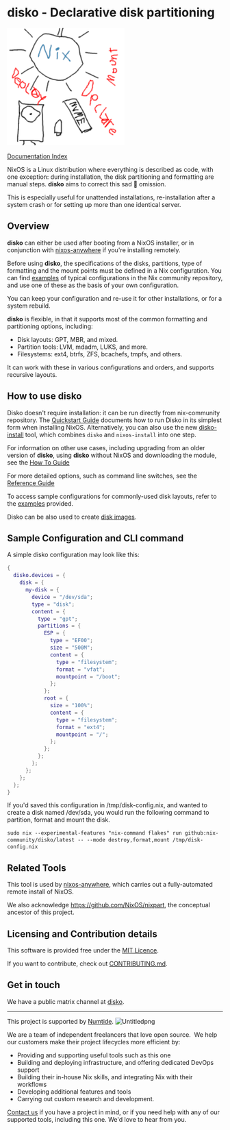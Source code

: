 # disko - Declarative disk partitioning

<img title="" src="./docs/logo.png" alt="Project logo" width="274">

[Documentation Index](./docs/INDEX.md)

NixOS is a Linux distribution where everything is described as code, with one
exception: during installation, the disk partitioning and formatting are manual
steps. **disko** aims to correct this sad 🤡 omission.

This is especially useful for unattended installations, re-installation after a
system crash or for setting up more than one identical server.

## Overview

**disko** can either be used after booting from a NixOS installer, or in
conjunction with [nixos-anywhere](https://github.com/numtide/nixos-anywhere) if
you're installing remotely.

Before using **disko**, the specifications of the disks, partitions, type of
formatting and the mount points must be defined in a Nix configuration. You can
find [examples](./example) of typical configurations in the Nix community
repository, and use one of these as the basis of your own configuration.

You can keep your configuration and re-use it for other installations, or for a
system rebuild.

**disko** is flexible, in that it supports most of the common formatting and
partitioning options, including:

- Disk layouts: GPT, MBR, and mixed.
- Partition tools: LVM, mdadm, LUKS, and more.
- Filesystems: ext4, btrfs, ZFS, bcachefs, tmpfs, and others.

It can work with these in various configurations and orders, and supports
recursive layouts.

## How to use disko

Disko doesn't require installation: it can be run directly from nix-community
repository. The [Quickstart Guide](./docs/quickstart.md) documents how to run
Disko in its simplest form when installing NixOS. Alternatively, you can also
use the new [disko-install](./docs/disko-install.md) tool, which combines
`disko` and `nixos-install` into one step.

For information on other use cases, including upgrading from an older version of
**disko**, using **disko** without NixOS and downloading the module, see the
[How To Guide](./docs/HowTo.md)

For more detailed options, such as command line switches, see the
[Reference Guide](./docs/reference.md)

To access sample configurations for commonly-used disk layouts, refer to the
[examples](./example) provided.

Disko can be also used to create [disk images](./docs/disko-images.md).

## Sample Configuration and CLI command

A simple disko configuration may look like this:

```nix
{
  disko.devices = {
    disk = {
      my-disk = {
        device = "/dev/sda";
        type = "disk";
        content = {
          type = "gpt";
          partitions = {
            ESP = {
              type = "EF00";
              size = "500M";
              content = {
                type = "filesystem";
                format = "vfat";
                mountpoint = "/boot";
              };
            };
            root = {
              size = "100%";
              content = {
                type = "filesystem";
                format = "ext4";
                mountpoint = "/";
              };
            };
          };
        };
      };
    };
  };
}
```

If you'd saved this configuration in /tmp/disk-config.nix, and wanted to create
a disk named /dev/sda, you would run the following command to partition, format
and mount the disk.

```console
sudo nix --experimental-features "nix-command flakes" run github:nix-community/disko/latest -- --mode destroy,format,mount /tmp/disk-config.nix
```

## Related Tools

This tool is used by
[nixos-anywhere](https://github.com/numtide/nixos-anywhere), which carries out a
fully-automated remote install of NixOS.

We also acknowledge https://github.com/NixOS/nixpart, the conceptual ancestor of
this project.

## Licensing and Contribution details

This software is provided free under the
[MIT Licence](https://opensource.org/licenses/MIT).

If you want to contribute, check out [CONTRIBUTING.md](./CONTRIBUTING.md).

## Get in touch

We have a public matrix channel at
[disko](https://matrix.to/#/#disko:nixos.org).

---

This project is supported by [Numtide](https://numtide.com/).
![Untitledpng](https://codahosted.io/docs/6FCIMTRM0p/blobs/bl-sgSunaXYWX/077f3f9d7d76d6a228a937afa0658292584dedb5b852a8ca370b6c61dabb7872b7f617e603f1793928dc5410c74b3e77af21a89e435fa71a681a868d21fd1f599dd10a647dd855e14043979f1df7956f67c3260c0442e24b34662307204b83ea34de929d)

We are a team of independent freelancers that love open source.  We help our
customers make their project lifecycles more efficient by:

- Providing and supporting useful tools such as this one
- Building and deploying infrastructure, and offering dedicated DevOps support
- Building their in-house Nix skills, and integrating Nix with their workflows
- Developing additional features and tools
- Carrying out custom research and development.

[Contact us](https://numtide.com/contact) if you have a project in mind, or if
you need help with any of our supported tools, including this one. We'd love to
hear from you.
